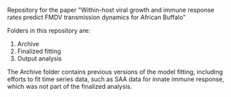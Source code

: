 Repository for the paper "Within-host viral growth and immune response rates predict FMDV transmission dynamics for African Buffalo"

Folders in this repository are: <br />
  1. Archive
  2. Finalized fitting
  3. Output analysis 

The Archive folder contains previous versions of the model fitting, including efforts to fit time series data, such as SAA data for innate immune response, which was not part of the finalized analysis.
